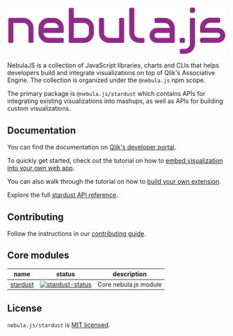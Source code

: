 <p align="center">
  <img width="500" src="./docs/assets/logos/nebula.png" alt="nebula.js logo" />
</p>

NebulaJS is a collection of JavaScript libraries, charts and CLIs that helps developers build and integrate visualizations on top of Qlik's Associative Engine. The collection is organized under the `@nebula.js` npm scope.

The primary package is `@nebula.js/stardust` which contains APIs for integrating existing visualizations into mashups, as well as APIs for building custom visualizations.

## Documentation

You can find the documentation on [Qlik's developer portal](https://qlik.dev/extend/set-up-nebula-environment).

To quickly get started, check out the tutorial on how to [embed visualization into your own web app](https://qlik.dev/embed/integrate-web-apps/build-a-simple-mashup).

You can also walk through the tutorial on how to [build your own extension](https://qlik.dev/extend/extend-quickstarts/first-extension).

Explore the full [stardust API reference](https://qlik.dev/apis/javascript/nebulajs-stardust).

## Contributing

Follow the instructions in our [contributing guide](./.github/CONTRIBUTING.md).

## Core modules

| name       | status                             | description           |
| ---------- | ---------------------------------- | --------------------- |
| [stardust] | [![stardust-status]][stardust-npm] | Core nebula.js module |

## License

`nebula.js/stardust` is [MIT licensed](./LICENSE).

[stardust]: https://github.com/qlik-oss/nebula.js/tree/master/apis/stardust
[stardust-status]: https://img.shields.io/npm/v/@nebula.js/stardust.svg
[stardust-npm]: https://www.npmjs.com/package/@nebula.js/stardust
